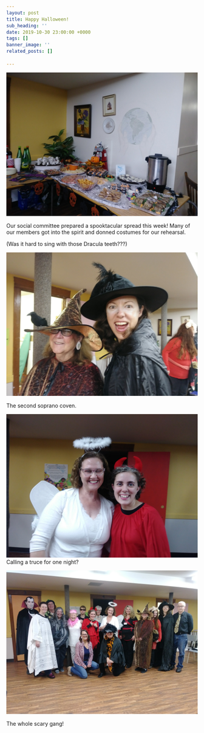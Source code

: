 ```yaml
---
layout: post
title: Happy Halloween!
sub_heading: ''
date: 2019-10-30 23:00:00 +0000
tags: []
banner_image: ''
related_posts: []

---
```

  
![Table of Halloween Goodies](/images/20191029_203628_resized.jpg "Spooktacular Spread")

Our social committee prepared a spooktacular spread this week! Many of our members got into the spirit and donned costumes for our rehearsal. 

(Was it hard to sing with those Dracula teeth???)

![Witches group photo.](/images/20191029_203816_resized_1.jpg "Which witch?")

The second soprano coven. 

![An angel and a devil posing together](/images/20191029_203753_resized.jpg "Good and Evil")Calling a truce for one night?

![Group shot of all the choir members in costume](/images/20191029_203715_resized.jpg "The whole scary bunch!")

The whole scary gang!